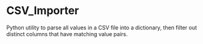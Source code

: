 # CSV_Importer
Python utility to parse all values in a CSV file into a dictionary, then filter out distinct columns that have matching value pairs.
